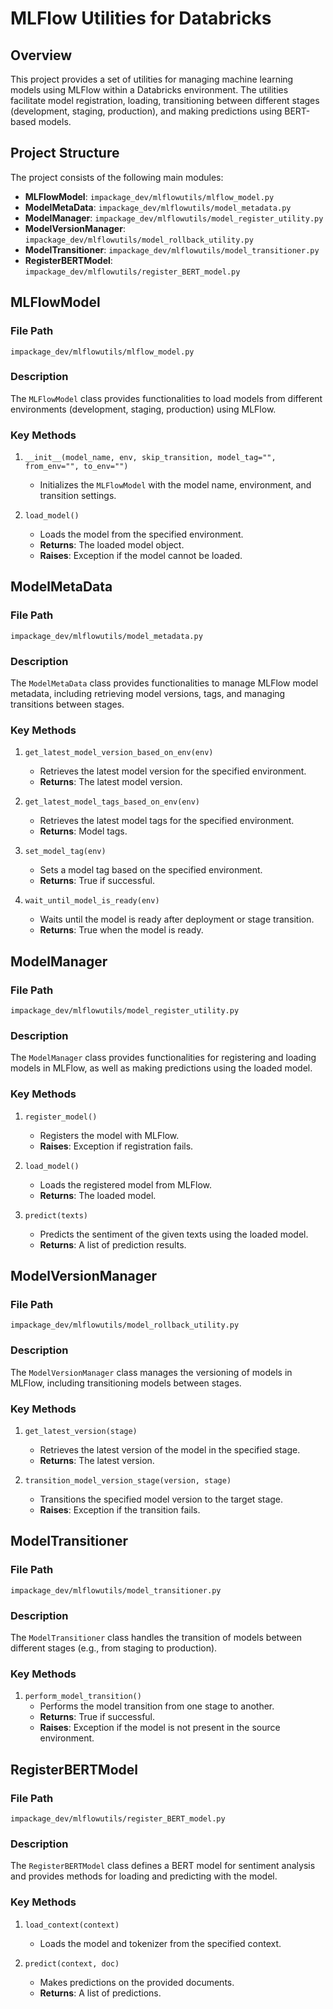 # MLFlow Utilities for Databricks

## Overview

This project provides a set of utilities for managing machine learning models using MLFlow within a Databricks environment. The utilities facilitate model registration, loading, transitioning between different stages (development, staging, production), and making predictions using BERT-based models. 
## Project Structure

The project consists of the following main modules:

- **MLFlowModel**:  `impackage_dev/mlflowutils/mlflow_model.py` 
- **ModelMetaData**:  `impackage_dev/mlflowutils/model_metadata.py` 
- **ModelManager**:  `impackage_dev/mlflowutils/model_register_utility.py` 
- **ModelVersionManager**:  `impackage_dev/mlflowutils/model_rollback_utility.py` 
- **ModelTransitioner**:  `impackage_dev/mlflowutils/model_transitioner.py` 
- **RegisterBERTModel**:  `impackage_dev/mlflowutils/register_BERT_model.py` 

## MLFlowModel

### File Path

 `impackage_dev/mlflowutils/mlflow_model.py` 

### Description

The  `MLFlowModel`  class provides functionalities to load models from different environments (development, staging, production) using MLFlow.

### Key Methods

1. `__init__(model_name, env, skip_transition, model_tag="", from_env="", to_env="")`
   - Initializes the  `MLFlowModel`  with the model name, environment, and transition settings.

2. `load_model()`
   - Loads the model from the specified environment.
   - **Returns**: The loaded model object.
   - **Raises**: Exception if the model cannot be loaded.

## ModelMetaData

### File Path

 `impackage_dev/mlflowutils/model_metadata.py` 

### Description

The  `ModelMetaData`  class provides functionalities to manage MLFlow model metadata, including retrieving model versions, tags, and managing transitions between stages.

### Key Methods

1. `get_latest_model_version_based_on_env(env)`
   - Retrieves the latest model version for the specified environment.
   - **Returns**: The latest model version.

2. `get_latest_model_tags_based_on_env(env)`
   - Retrieves the latest model tags for the specified environment.
   - **Returns**: Model tags.

3. `set_model_tag(env)`
   - Sets a model tag based on the specified environment.
   - **Returns**: True if successful.

4. `wait_until_model_is_ready(env)`
   - Waits until the model is ready after deployment or stage transition.
   - **Returns**: True when the model is ready.

## ModelManager

### File Path

 `impackage_dev/mlflowutils/model_register_utility.py` 

### Description

The  `ModelManager`  class provides functionalities for registering and loading models in MLFlow, as well as making predictions using the loaded model.

### Key Methods

1. `register_model()`
   - Registers the model with MLFlow.
   - **Raises**: Exception if registration fails.

2. `load_model()`
   - Loads the registered model from MLFlow.
   - **Returns**: The loaded model.

3. `predict(texts)`
   - Predicts the sentiment of the given texts using the loaded model.
   - **Returns**: A list of prediction results.

## ModelVersionManager

### File Path

 `impackage_dev/mlflowutils/model_rollback_utility.py` 

### Description

The  `ModelVersionManager`  class manages the versioning of models in MLFlow, including transitioning models between stages.

### Key Methods

1. `get_latest_version(stage)`
   - Retrieves the latest version of the model in the specified stage.
   - **Returns**: The latest version.

2. `transition_model_version_stage(version, stage)`
   - Transitions the specified model version to the target stage.
   - **Raises**: Exception if the transition fails.

## ModelTransitioner

### File Path

 `impackage_dev/mlflowutils/model_transitioner.py` 

### Description

The  `ModelTransitioner`  class handles the transition of models between different stages (e.g., from staging to production).

### Key Methods

1. `perform_model_transition()`
   - Performs the model transition from one stage to another.
   - **Returns**: True if successful.
   - **Raises**: Exception if the model is not present in the source environment.

## RegisterBERTModel

### File Path

 `impackage_dev/mlflowutils/register_BERT_model.py` 

### Description

The  `RegisterBERTModel`  class defines a BERT model for sentiment analysis and provides methods for loading and predicting with the model.

### Key Methods

1. `load_context(context)`
   - Loads the model and tokenizer from the specified context.
   
2. `predict(context, doc)`
   - Makes predictions on the provided documents.
   - **Returns**: A list of predictions.
